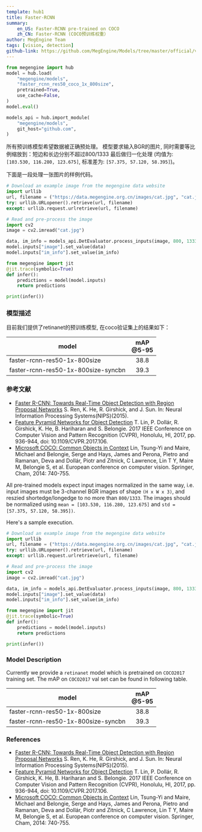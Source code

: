 ```yaml
---
template: hub1
title: Faster-RCNN
summary:
    en_US: Faster-RCNN pre-trained on COCO
    zh_CN: Faster-RCNN (COCO预训练权重）
author: MegEngine Team
tags: [vision, detection]
github-link: https://github.com/MegEngine/Models/tree/master/official/vision/detection
---
```


```python
from megengine import hub
model = hub.load(
    "megengine/models",
    "faster_rcnn_res50_coco_1x_800size",
    pretrained=True,
    use_cache=False,
)
model.eval()

models_api = hub.import_module(
    "megengine/models",
    git_host="github.com",
)
```
<!-- section: zh_CN -->

所有预训练模型希望数据被正确预处理。
模型要求输入BGR的图片, 同时需要等比例缩放到：短边和长边分别不超过800/1333
最后做归一化处理 (均值为: `[103.530, 116.280, 123.675]`, 标准差为: `[57.375, 57.120, 58.395]`)。

下面是一段处理一张图片的样例代码。

```python
# Download an example image from the megengine data website
import urllib
url, filename = ("https://data.megengine.org.cn/images/cat.jpg", "cat.jpg")
try: urllib.URLopener().retrieve(url, filename)
except: urllib.request.urlretrieve(url, filename)

# Read and pre-process the image
import cv2
image = cv2.imread("cat.jpg")

data, im_info = models_api.DetEvaluator.process_inputs(image, 800, 1333)
model.inputs["image"].set_value(data)
model.inputs["im_info"].set_value(im_info)

from megengine import jit
@jit.trace(symbolic=True)
def infer():
    predictions = model(model.inputs)
    return predictions

print(infer())
```

### 模型描述

目前我们提供了retinanet的预训练模型, 在coco验证集上的结果如下：

| model                               | mAP<br>@5-95 |
| ---                                 | :---:        |
| faster-rcnn-res50-1x-800size        | 38.8         |
| faster-rcnn-res50-1x-800size-syncbn | 39.3         |

### 参考文献

- [Faster R-CNN: Towards Real-Time Object Detection with Region Proposal Networks](https://arxiv.org/pdf/1506.01497.pdf) S. Ren, K. He, R. Girshick, and J. Sun. In: Neural Information Processing Systems(NIPS)(2015).
- [Feature Pyramid Networks for Object Detection](https://arxiv.org/pdf/1612.03144.pdf) T. Lin, P. Dollár, R. Girshick, K. He, B. Hariharan and S. Belongie. 2017 IEEE Conference on Computer Vision and Pattern Recognition (CVPR), Honolulu, HI, 2017, pp. 936-944, doi: 10.1109/CVPR.2017.106.
- [Microsoft COCO: Common Objects in Context](https://arxiv.org/pdf/1405.0312.pdf)  Lin, Tsung-Yi and Maire, Michael and Belongie, Serge and Hays, James and Perona, Pietro and Ramanan, Deva and Dollár, Piotr and Zitnick, C Lawrence, Lin T Y, Maire M, Belongie S, et al. European conference on computer vision. Springer, Cham, 2014: 740-755.


<!-- section: en_US -->

All pre-trained models expect input images normalized in the same way,
i.e. input images must be 3-channel BGR images of shape `(H x W x 3)`, and reszied shortedge/longedge to no more than `800/1333`.
The images should be normalized using `mean = [103.530, 116.280, 123.675]` and `std = [57.375, 57.120, 58.395])`.

Here's a sample execution.

```python
# Download an example image from the megengine data website
import urllib
url, filename = ("https://data.megengine.org.cn/images/cat.jpg", "cat.jpg")
try: urllib.URLopener().retrieve(url, filename)
except: urllib.request.urlretrieve(url, filename)

# Read and pre-process the image
import cv2
image = cv2.imread("cat.jpg")

data, im_info = models_api.DetEvaluator.process_inputs(image, 800, 1333)
model.inputs["image"].set_value(data)
model.inputs["im_info"].set_value(im_info)

from megengine import jit
@jit.trace(symbolic=True)
def infer():
    predictions = model(model.inputs)
    return predictions

print(infer())
```

### Model Description

Currently we provide a `retinanet` model which is pretrained on `COCO2017` training set. The mAP on `COCO2017` val set can be found in following table.

| model                               | mAP<br>@5-95 |
| ---                                 | :---:        |
| faster-rcnn-res50-1x-800size        | 38.8         |
| faster-rcnn-res50-1x-800size-syncbn | 39.3         |

### References

- [Faster R-CNN: Towards Real-Time Object Detection with Region Proposal Networks](https://arxiv.org/pdf/1506.01497.pdf) S. Ren, K. He, R. Girshick, and J. Sun. In: Neural Information Processing Systems(NIPS)(2015).
- [Feature Pyramid Networks for Object Detection](https://arxiv.org/pdf/1612.03144.pdf) T. Lin, P. Dollár, R. Girshick, K. He, B. Hariharan and S. Belongie. 2017 IEEE Conference on Computer Vision and Pattern Recognition (CVPR), Honolulu, HI, 2017, pp. 936-944, doi: 10.1109/CVPR.2017.106.
- [Microsoft COCO: Common Objects in Context](https://arxiv.org/pdf/1405.0312.pdf)  Lin, Tsung-Yi and Maire, Michael and Belongie, Serge and Hays, James and Perona, Pietro and Ramanan, Deva and Dollár, Piotr and Zitnick, C Lawrence, Lin T Y, Maire M, Belongie S, et al. European conference on computer vision. Springer, Cham, 2014: 740-755.
